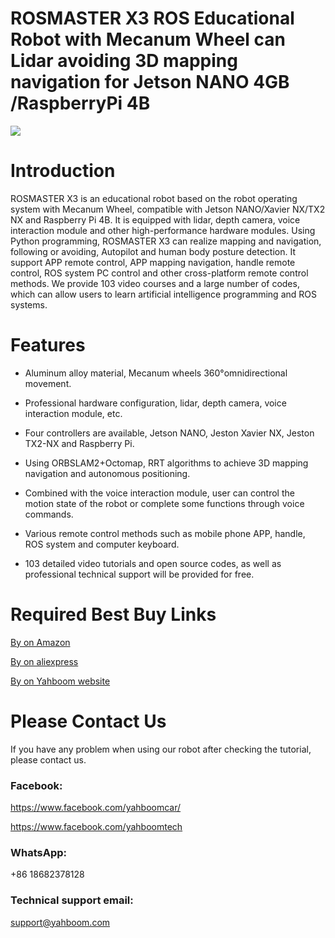 # ROSMASTER X3 ROS Educational Robot with Mecanum Wheel can Lidar avoiding 3D mapping navigation for Jetson NANO 4GB /RaspberryPi 4B
![]([https://github.com/YahboomTechnology/RaspberryPi-4WD-Car/blob/master/Yahboom_Pi4WD.png](https://github.com/YahboomTechnology/ROSMASTERX3/blob/main/X3.jpg))
# Introduction
ROSMASTER X3 is an educational robot based on the robot operating system with Mecanum Wheel, compatible with Jetson NANO/Xavier NX/TX2 NX and Raspberry Pi 4B. It is equipped with lidar, depth camera, voice interaction module and other high-performance hardware modules. Using Python programming, ROSMASTER X3 can realize mapping and navigation, following or avoiding, Autopilot and human body posture detection. It support APP remote control, APP mapping navigation, handle remote control, ROS system PC control and other cross-platform remote control methods. We provide 103 video courses and a large number of codes, which can allow users to learn artificial intelligence programming and ROS systems.
# Features
* Aluminum alloy material, Mecanum wheels 360°omnidirectional movement.

* Professional hardware configuration, lidar, depth camera, voice interaction module, etc.

* Four controllers are available, Jetson NANO, Jeston Xavier NX, Jeston TX2-NX and Raspberry Pi.

* Using ORBSLAM2+Octomap, RRT algorithms to achieve 3D mapping navigation and autonomous positioning.

* Combined with the voice interaction module, user can control the motion state of the robot or complete some functions through voice commands.

* Various remote control methods such as mobile phone APP, handle, ROS system and computer keyboard.

* 103 detailed video tutorials and open source codes, as well as professional technical support will be provided for free.

# Required Best Buy Links
[By on Amazon](https://www.amazon.com/dp/B0B1JB8CH1)

[By on aliexpress](https://www.aliexpress.com/item/3256804114185970.html)

[By on Yahboom website](https://category.yahboom.net/products/rosmaster-x3)

# Please Contact Us
If you have any problem when using our robot after checking the tutorial, please contact us.

### Facebook: 
https://www.facebook.com/yahboomcar/ 
  
https://www.facebook.com/yahboomtech
### WhatsApp:
+86 18682378128

### Technical support email: 
support@yahboom.com

